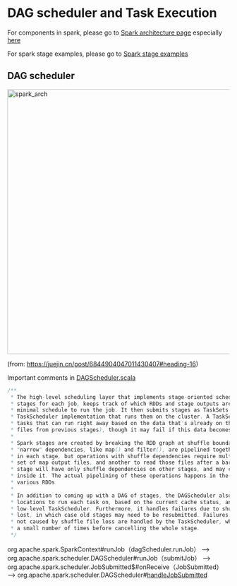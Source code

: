 # DAG scheduler and Task Execution

For components in spark, please go to [Spark architecture page](./spark_arch.md) especially [here](https://github.com/CodeBear801/tech_summary/blob/master/tech-summary/tools/spark/spark_arch.md#job-stage-task)

For spark stage examples, please go to [Spark stage examples](./spark_stage_example.md)

## DAG scheduler


<img src="https://user-images.githubusercontent.com/16873751/108280936-b8a4a200-7133-11eb-9d17-f224ca7e749f.png" alt="spark_arch" width="600"/>   

(from: https://juejin.cn/post/6844904047011430407#heading-16)
<br/>

Important comments in [DAGScheduler.scala](https://github.com/apache/spark/blob/23d4f6b3935bb6ca3ecb8ce43bd53788d5e16e74/core/src/main/scala/org/apache/spark/scheduler/DAGScheduler.scala#L49)

```java
/**
 * The high-level scheduling layer that implements stage-oriented scheduling. It computes a DAG ofMatei Zaharia, 8 years ago: • Added some comments on threading in scheduler…
 * stages for each job, keeps track of which RDDs and stage outputs are materialized, and finds a
 * minimal schedule to run the job. It then submits stages as TaskSets to an underlying
 * TaskScheduler implementation that runs them on the cluster. A TaskSet contains fully independent
 * tasks that can run right away based on the data that's already on the cluster (e.g. map output
 * files from previous stages), though it may fail if this data becomes unavailable.
 *
 * Spark stages are created by breaking the RDD graph at shuffle boundaries. RDD operations with
 * "narrow" dependencies, like map() and filter(), are pipelined together into one set of tasks
 * in each stage, but operations with shuffle dependencies require multiple stages (one to write a
 * set of map output files, and another to read those files after a barrier). In the end, every
 * stage will have only shuffle dependencies on other stages, and may compute multiple operations
 * inside it. The actual pipelining of these operations happens in the RDD.compute() functions of
 * various RDDs
 *
 * In addition to coming up with a DAG of stages, the DAGScheduler also determines the preferred
 * locations to run each task on, based on the current cache status, and passes these to the
 * low-level TaskScheduler. Furthermore, it handles failures due to shuffle output files being
 * lost, in which case old stages may need to be resubmitted. Failures *within* a stage that are
 * not caused by shuffle file loss are handled by the TaskScheduler, which will retry each task
 * a small number of times before cancelling the whole stage.
 */
```

org.apache.spark.SparkContext#runJob（dagScheduler.runJob） —>
org.apache.spark.scheduler.DAGScheduler#runJob（submitJob） —>
org.apache.spark.scheduler.JobSubmitted$#onReceive（JobSubmitted） —> 
org.apache.spark.scheduler.DAGScheduler#[handleJobSubmitted](https://github.com/apache/spark/blob/23d4f6b3935bb6ca3ecb8ce43bd53788d5e16e74/core/src/main/scala/org/apache/spark/scheduler/DAGScheduler.scala#L1107)
